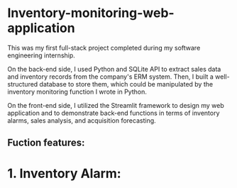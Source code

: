 # Inventory-monitoring-web-application

This was my first full-stack project completed during my software engineering internship. 

On the back-end side, I used Python and SQLite API to extract sales data and inventory records from the company's ERM system. Then, I built a well-structured database to store them, which could be manipulated by the inventory monitoring function I wrote in Python.

On the front-end side, I utilized the Streamlit framework to design my web application and to demonstrate back-end functions in terms of inventory alarms, sales analysis, and acquisition forecasting.

## Fuction features:
# 1. Inventory Alarm:

